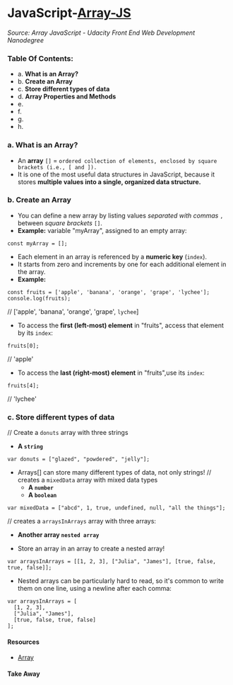 # JavaScript-[Array-JS](-Array-JavaScript)
_Source: Array JavaScript - Udacity Front End Web Development Nanodegree_


### Table Of Contents:
- a. __What is an Array?__
- b. __Create an Array__
- c. __Store different types of data__
- d. __Array Properties and Methods__
- e. 
- f. 
- g. 
- h. 

### a. What is an Array?
- An __array__ `[]` = `ordered collection of elements, enclosed by square brackets (i.e., [ and ]).`
- It is one of the most useful data structures in JavaScript, because it stores __multiple values into a single, organized data structure.__ 

### b. Create an Array
- You can define a new array by listing values _separated with commas_ `,` between _square brackets_ `[]`.
- __Example:__  variable "myArray", assigned to an empty array:
```
const myArray = [];
```
- Each element in an array is referenced by a __numeric key__ (`index`).
- It starts from zero and increments by one for each additional element in the array. 
- __Example:__ 
```
const fruits = ['apple', 'banana', 'orange', 'grape', 'lychee'];
console.log(fruits);
```
// ['apple', 'banana', 'orange', 'grape', `lychee`]

- To access the __first (left-most) element__ in "fruits", access that element by its `index`:
```
fruits[0];
```
// 'apple'
- To access the __last (right-most) element__ in "fruits",use its `index`:
```
fruits[4];
```
// 'lychee'

### c. Store different types of data
// Create a `donuts` array with three strings
  * __A `string`__
```
var donuts = ["glazed", "powdered", "jelly"];
```  
- Arrays[] can store many different types of data, not only strings!
// creates a `mixedData` array with mixed data types
  * __A `number`__
  * __A `boolean`__
```
var mixedData = ["abcd", 1, true, undefined, null, "all the things"];
```
// creates a `arraysInArrays` array with three arrays:
  * __Another array `nested array`__ 
- Store an array in an array to create a nested array!

```
var arraysInArrays = [[1, 2, 3], ["Julia", "James"], [true, false, true, false]];
```
- Nested arrays can be particularly hard to read, so it's common to write them on one line, using a newline after each comma:
```
var arraysInArrays = [
  [1, 2, 3], 
  ["Julia", "James"], 
  [true, false, true, false]
];
```

#### Resources 
- [Array](https://developer.mozilla.org/en-US/docs/Web/JavaScript/Reference/Global_Objects/Array)

#### Take Away
